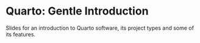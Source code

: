 # Quarto: Gentle Introduction

Slides for an introduction to Quarto software, its project types and some of its features.
